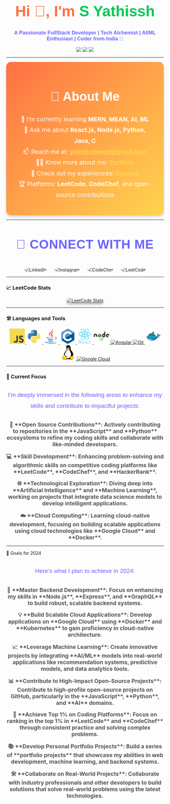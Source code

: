 <h1 align="center" style="color:#FF7043; font-size: 3rem; font-family: 'Arial', sans-serif;">
  Hi 👋, I'm <span style="color:#00C853;">S Yathissh</span>
</h1>

<h3 align="center" style="color:#6C63FF; font-family: 'Trebuchet MS', sans-serif;">
  A Passionate FullStack Developer | Tech Alchemist | AI/ML Enthusiast | Coder from India 🚀
</h3>

<p align="center">
  <img src="https://img.shields.io/badge/Technologies-MERN,%20MEAN,%20AI,%20ML-%23FF7043" />
  <img src="https://img.shields.io/badge/Role-Fullstack%20Developer-%23FFEB3B" />
  <img src="https://img.shields.io/badge/Learning-React%2C%20Node.js-%2300C853" />
</p>

---

<div align="center" style="background: linear-gradient(135deg, #FF7043, #FFD54F); padding: 2rem; border-radius: 15px; box-shadow: 0 4px 8px rgba(0, 0, 0, 0.2);">
  <h2 style="color: #ffffff; font-family: 'Arial', sans-serif; font-size: 2.5rem;">🌟 About Me</h2>
  <ul style="color: #fff; list-style-type: none; font-size: 1.2rem; padding: 0; margin: 1rem 0; line-height: 1.8;">
    <li>🌱 I’m currently learning <strong>MERN, MEAN, AI, ML</strong></li>
    <li>💬 Ask me about <strong>React.js, Node.js, Python, Java, C</strong></li>
    <li>📫 Reach me at: <a href="mailto:yathithebeast@gmail.com" style="color: #FFD54F; font-weight: bold;">yathithebeast@gmail.com</a></li>
    <li>👨‍💻 Know more about me: <a href="https://yathissh.github.io/S-Yathissh-Personal--Portfolio/" style="color: #FFD54F; font-weight: bold;">Portfolio</a></li>
    <li>📄 Check out my experiences: <a href="https://drive.google.com/file/d/15Y_xx24nK8ZqzycPTjyOTqTlThDpWm3e/view?usp=sharing" style="color: #FFD54F; font-weight: bold;">Resume</a></li>
    <li>🏆 Platforms: <strong>LeetCode</strong>, <strong>CodeChef</strong>, and open-source contributions</li>
  </ul>
</div>

---

<h2 align="center" style="color:#6C63FF; font-family: 'Trebuchet MS', sans-serif; font-size: 2.5rem; text-transform: uppercase; font-weight: 600; letter-spacing: 1px; padding-bottom: 1rem;">🔗 Connect with Me</h2>
<p align="center" style="margin-top: 1rem; display: flex; justify-content: center; gap: 1.5rem;">
  <a href="https://linkedin.com/in/s-yathissh" target="_blank" style="text-decoration: none; transition: transform 0.3s;">
    <img src="https://raw.githubusercontent.com/rahuldkjain/github-profile-readme-generator/master/src/images/icons/Social/linked-in-alt.svg" alt="LinkedIn" width="50" height="50" style="border-radius: 50%; transition: transform 0.3s;" onmouseover="this.style.transform='scale(1.2)'" onmouseout="this.style.transform='scale(1)'"/>
  </a>
  <a href="https://instagram.com/yathissh_ytb" target="_blank" style="text-decoration: none; transition: transform 0.3s;">
    <img src="https://raw.githubusercontent.com/rahuldkjain/github-profile-readme-generator/master/src/images/icons/Social/instagram.svg" alt="Instagram" width="50" height="50" style="border-radius: 50%; transition: transform 0.3s;" onmouseover="this.style.transform='scale(1.2)'" onmouseout="this.style.transform='scale(1)'"/>
  </a>
  <a href="https://www.codechef.com/users/yathissh" target="_blank" style="text-decoration: none; transition: transform 0.3s;">
    <img src="https://cdn.jsdelivr.net/npm/simple-icons@3.1.0/icons/codechef.svg" alt="CodeChef" width="50" height="50" style="border-radius: 50%; transition: transform 0.3s;" onmouseover="this.style.transform='scale(1.2)'" onmouseout="this.style.transform='scale(1)'"/>
  </a>
  <a href="https://www.leetcode.com/yathissh" target="_blank" style="text-decoration: none; transition: transform 0.3s;">
    <img src="https://raw.githubusercontent.com/rahuldkjain/github-profile-readme-generator/master/src/images/icons/Social/leet-code.svg" alt="LeetCode" width="50" height="50" style="border-radius: 50%; transition: transform 0.3s;" onmouseover="this.style.transform='scale(1.2)'" onmouseout="this.style.transform='scale(1)'"/>
  </a>
</p>

---

### 📈 LeetCode Stats
<p align="center">
  <a href="https://leetcode.com/yathissh" target="_blank">
    <img src="https://leetcard.jacoblin.cool/yathissh?theme=dark" alt="LeetCode Stats" style="border-radius: 10px; box-shadow: 0px 4px 6px rgba(0, 0, 0, 0.3);" />
  </a>
</p>

---

### 🛠 Languages and Tools
<p align="center">
  <!-- Languages -->
  <a href="https://developer.mozilla.org/en-US/docs/Web/JavaScript" target="_blank">
    <img src="https://raw.githubusercontent.com/devicons/devicon/master/icons/javascript/javascript-original.svg" alt="JavaScript" width="50" height="50" />
  </a>
  <a href="https://www.python.org" target="_blank">
    <img src="https://raw.githubusercontent.com/devicons/devicon/master/icons/python/python-original.svg" alt="Python" width="50" height="50" />
  </a>
  <a href="https://www.java.com" target="_blank">
    <img src="https://raw.githubusercontent.com/devicons/devicon/master/icons/java/java-original.svg" alt="Java" width="50" height="50" />
  </a>
  <a href="https://www.cprogramming.com/" target="_blank">
    <img src="https://raw.githubusercontent.com/devicons/devicon/master/icons/c/c-original.svg" alt="C" width="50" height="50" />
  </a>
  <!-- Frameworks -->
  <a href="https://reactjs.org/" target="_blank">
    <img src="https://raw.githubusercontent.com/devicons/devicon/master/icons/react/react-original-wordmark.svg" alt="React" width="50" height="50" />
  </a>
  <a href="https://nodejs.org" target="_blank">
    <img src="https://raw.githubusercontent.com/devicons/devicon/master/icons/nodejs/nodejs-original-wordmark.svg" alt="Node.js" width="50" height="50" />
  </a>
  <a href="https://angular.io" target="_blank">
    <img src="https://angular.io/assets/images/logos/angular/angular.svg" alt="Angular" width="50" height="50" />
  </a>
  <!-- Tools -->
  <a href="https://git-scm.com/" target="_blank">
    <img src="https://www.vectorlogo.zone/logos/git-scm/git-scm-icon.svg" alt="Git" width="50" height="50" />
  </a>
  <a href="https://www.docker.com/" target="_blank">
    <img src="https://raw.githubusercontent.com/devicons/devicon/master/icons/docker/docker-original.svg" alt="Docker" width="50" height="50" />
  </a>
  <a href="https://www.linux.org/" target="_blank">
    <img src="https://raw.githubusercontent.com/devicons/devicon/master/icons/linux/linux-original.svg" alt="Linux" width="50" height="50" />
  </a>
  <a href="https://cloud.google.com" target="_blank">
    <img src="https://www.vectorlogo.zone/logos/google_cloud/google_cloud-icon.svg" alt="Google Cloud" width="50" height="50" />
  </a>
</p>

---

### 🌱 Current Focus
<p align="center" style="font-size: 1.2rem; font-family: 'Trebuchet MS', sans-serif; color: #6C63FF; line-height: 1.8; margin: 2rem 0;"> I'm deeply immersed in the following areas to enhance my skills and contribute to impactful projects: </p> <ul align="center" style="list-style-type: none; padding: 0; margin: 0; font-size: 1.1rem; color: #555;"> <li style="margin: 1rem 0; font-weight: bold;">🔧 **Open Source Contributions**: Actively contributing to repositories in the **JavaScript** and **Python** ecosystems to refine my coding skills and collaborate with like-minded developers.</li> <li style="margin: 1rem 0; font-weight: bold;">💻 **Skill Development**: Enhancing problem-solving and algorithmic skills on competitive coding platforms like **LeetCode**, **CodeChef**, and **HackerRank**.</li> <li style="margin: 1rem 0; font-weight: bold;">🌐 **Technological Exploration**: Diving deep into **Artificial Intelligence** and **Machine Learning**, working on projects that integrate data science models to develop intelligent applications.</li> <li style="margin: 1rem 0; font-weight: bold;">☁️ **Cloud Computing**: Learning cloud-native development, focusing on building scalable applications using cloud technologies like **Google Cloud** and **Docker**.</li> </ul>

---

🎯 Goals for 2024
<p align="center" style="font-size: 1.2rem; font-family: 'Trebuchet MS', sans-serif; color: #6C63FF; line-height: 1.8; margin: 2rem 0;"> Here's what I plan to achieve in 2024: </p> <ul align="center" style="list-style-type: none; padding: 0; margin: 0; font-size: 1.1rem; color: #555;"> <li style="margin: 1rem 0; font-weight: bold;">🌟 **Master Backend Development**: Focus on enhancing my skills in **Node.js**, **Express**, and **GraphQL** to build robust, scalable backend systems.</li> <li style="margin: 1rem 0; font-weight: bold;">💡 **Build Scalable Cloud Applications**: Develop applications on **Google Cloud** using **Docker** and **Kubernetes** to gain proficiency in cloud-native architecture.</li> <li style="margin: 1rem 0; font-weight: bold;">📈 **Leverage Machine Learning**: Create innovative projects by integrating **AI/ML** models into real-world applications like recommendation systems, predictive models, and data analytics tools.</li> <li style="margin: 1rem 0; font-weight: bold;">📊 **Contribute to High-Impact Open-Source Projects**: Contribute to high-profile open-source projects on GitHub, particularly in the **JavaScript**, **Python**, and **AI** domains.</li> <li style="margin: 1rem 0; font-weight: bold;">🏅 **Achieve Top 1% on Coding Platforms**: Focus on ranking in the top 1% in **LeetCode** and **CodeChef** through consistent practice and solving complex problems.</li> <li style="margin: 1rem 0; font-weight: bold;">📚 **Develop Personal Portfolio Projects**: Build a series of **portfolio projects** that showcase my abilities in web development, machine learning, and backend systems.</li> <li style="margin: 1rem 0; font-weight: bold;">🛠️ **Collaborate on Real-World Projects**: Collaborate with industry professionals and other developers to build solutions that solve real-world problems using the latest technologies.</li> </ul>

